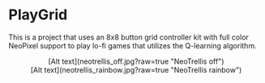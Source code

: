 # PlayGrid

This is a project that uses an 8x8 button grid controller kit with full color
NeoPixel support to play lo-fi games that utilizes the Q-learning algorithm.

<div align="center">[Alt text](neotrellis_off.jpg?raw=true "NeoTrellis off")</div>
<div align="center">[Alt text](neotrellis_rainbow.jpg?raw=true "NeoTrellis rainbow")</div>
